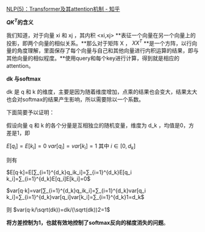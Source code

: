 [NLP(5)：Transformer及其attention机制 - 知乎](https://zhuanlan.zhihu.com/p/476585349)

**$QK^T$的含义**

我们知道，对于向量 xi 和 xj ，其内积 <xi,xj> **表征一个向量在另一个向量上的投影，即两个向量的相似关系。**那么对于矩阵 X ， $XX^T$ **是一个方阵，以行向量的角度理解，里面保存了每个向量与自己和其他向量进行内积运算的结果，即与其他向量的相似程度。**使用query和每个key进行计算，得到就是相应的attention。

**dk 与softmax**

dk 是 q 和 k 的维度，主要是因为随着维度增加，点乘的结果也会变大，结果太大也会对softmax的结果产生影响，所以需要除以一个系数。

下面简要予以证明：

假设向量 q 和 k 的各个分量是互相独立的随机变量，维度为 d_k ，均值是0，方差是1，即

$E[q_i]=E[k_i]=0$ $var⁡[q_i]=var⁡[k_i]=1$ 其中 $i∈[0,d_k]$

则有

$E[q⋅k]=E[∑_{i=1}^{d_k}q_ik_i]=∑_{i=1}^{d_k}E[q_i k_i]=∑_{i=1}^{d_k}E[q_i]E[k_i]=0$

$var⁡[q⋅k]=var[∑_{i=1}^{d_k}q_ik_i]=∑_{i=1}^{d_k}var⁡[q_i k_i]=∑_{i=1}^{d_k}var⁡[q_i]var⁡[k_i]=∑_{i=1}^{d_k}1=d_k$

则 $var(q⋅k/\sqrt(dk))=dk/(\sqrt(dk))2=1$

**将方差控制为1，也就有效地控制了softmax反向的梯度消失的问题**。